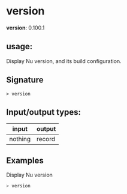 # version

**version**: 0.100.1

## **usage**:

Display Nu version, and its build configuration.

## Signature

`> version `

## Input/output types:

| input   | output |
| ------- | ------ |
| nothing | record |

## Examples

Display Nu version

```bash
> version
```
